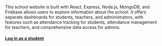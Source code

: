 This school website is built with React, Express, Node.js, MongoDB, and Firebase allows users to explore information about the school. It offers separate dashboards for students, teachers, and administrators, with features such as attendance tracking for students, attendance management for teachers, and comprehensive data access for admins.

<h4 style="text-decoration:underline">Log in as a student<h4>
